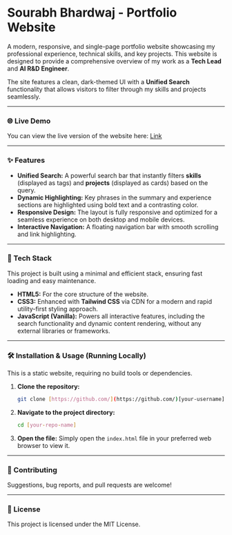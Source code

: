 # Sourabh Bhardwaj - Portfolio Website

A modern, responsive, and single-page portfolio website showcasing my professional experience, technical skills, and key projects. This website is designed to provide a comprehensive overview of my work as a **Tech Lead** and **AI R&D Engineer**.

The site features a clean, dark-themed UI with a **Unified Search** functionality that allows visitors to filter through my skills and projects seamlessly.

---

### 🌐 Live Demo

You can view the live version of the website here:
[Link](https://sudocodemonk.github.io/portfolio/)

---

### ✨ Features

* **Unified Search:** A powerful search bar that instantly filters **skills** (displayed as tags) and **projects** (displayed as cards) based on the query.
* **Dynamic Highlighting:** Key phrases in the summary and experience sections are highlighted using bold text and a contrasting color.
* **Responsive Design:** The layout is fully responsive and optimized for a seamless experience on both desktop and mobile devices.
* **Interactive Navigation:** A floating navigation bar with smooth scrolling and link highlighting.

---

### 🚀 Tech Stack

This project is built using a minimal and efficient stack, ensuring fast loading and easy maintenance.

* **HTML5:** For the core structure of the website.
* **CSS3:** Enhanced with **Tailwind CSS** via CDN for a modern and rapid utility-first styling approach.
* **JavaScript (Vanilla):** Powers all interactive features, including the search functionality and dynamic content rendering, without any external libraries or frameworks.

---

### 🛠️ Installation & Usage (Running Locally)

This is a static website, requiring no build tools or dependencies.

1.  **Clone the repository:**
    ```sh
    git clone [https://github.com/](https://github.com/)[your-username]/[your-repo-name].git
    ```
2.  **Navigate to the project directory:**
    ```sh
    cd [your-repo-name]
    ```
3.  **Open the file:**
    Simply open the `index.html` file in your preferred web browser to view it.

---

### 🤝 Contributing

Suggestions, bug reports, and pull requests are welcome!

---

### 📄 License

This project is licensed under the MIT License.
